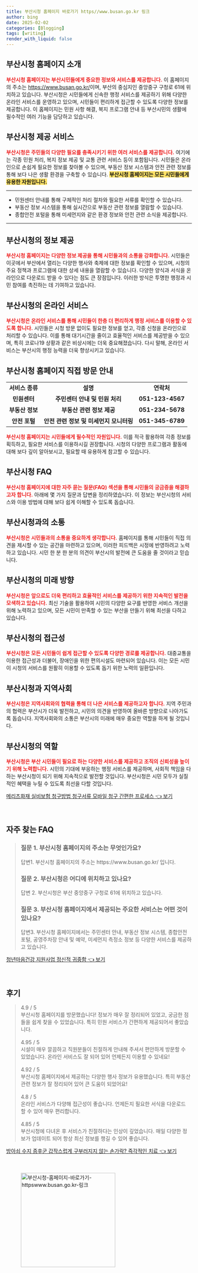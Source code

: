 ```yaml
---
title: 부산시청 홈페이지 바로가기 https//www.busan.go.kr 링크
author: bing
date: 2025-02-02
categories: [Blogging]
tags: [writing]
render_with_liquid: false
---
```



<h2 id='부산시청 홈페이지 소개'>부산시청 홈페이지 소개</h2>

<p><b><span style="color: #ee2323;">부산시청 홈페이지는 부산시민들에게 중요한 정보와 서비스를 제공합니다.</span></b> 이 홈페이지의 주소는 <a href="https://www.busan.go.kr/">https://www.busan.go.kr/</a>이며, 부산의 중심지인 중앙중구 구청로 61에 위치하고 있습니다. 부산시청은 시민들에게 신속한 행정 서비스를 제공하기 위해 다양한 온라인 서비스를 운영하고 있으며, 시민들이 편리하게 접근할 수 있도록 다양한 정보를 제공합니다. 이 홈페이지는 민원 사항 해결, 복지 프로그램 안내 등 부산시민의 생활에 필수적인 여러 기능을 담당하고 있습니다.</p>

<h2 id='부산시청 제공 서비스'>부산시청 제공 서비스</h2>

<p><b><span style="color: #ee2323;">부산시청은 주민들의 다양한 필요를 충족시키기 위한 여러 서비스를 제공합니다.</span></b> 여기에는 각종 민원 처리, 복지 정보 제공 및 교통 관련 서비스 등이 포함됩니다. 시민들은 온라인으로 손쉽게 필요한 정보를 찾아볼 수 있으며, 부동산 정보 시스템과 안전 관련 정보를 통해 보다 나은 생활 환경을 구축할 수 있습니다. <b><span style="background-color: #ffe066;">부산시청 홈페이지는 모든 시민들에게 유용한 자원입니다.</span></b></p>

<hr />

<ul>
    <li>민원센터 안내를 통해 구체적인 처리 절차와 필요한 서류를 확인할 수 있습니다.</li>
    <li>부동산 정보 시스템을 통해 실시간으로 부동산 관련 정보를 열람할 수 있습니다.</li>
    <li>종합안전 포털을 통해 미세먼지와 같은 환경 정보와 안전 관련 소식을 제공합니다.</li>
</ul>

<hr />

<h2 id='부산시청의 정보 제공'>부산시청의 정보 제공</h2>

<p><b><span style="color: #ee2323;">부산시청 홈페이지는 다양한 정보 제공을 통해 시민들과의 소통을 강화합니다.</span></b> 시민들은 이곳에서 부산에서 열리는 다양한 행사와 축제에 대한 정보를 확인할 수 있으며, 시청의 주요 정책과 프로그램에 대한 상세 내용을 열람할 수 있습니다. 다양한 양식과 서식을 온라인으로 다운로드 받을 수 있다는 점도 큰 장점입니다. 이러한 방식은 투명한 행정과 시민 참여를 촉진하는 데 기여하고 있습니다.</p>

<h2 id='부산시청의 온라인 서비스'>부산시청의 온라인 서비스</h2>

<p><b><span style="color: #ee2323;">부산시청은 온라인 서비스를 통해 시민들이 한층 더 편리하게 행정 서비스를 이용할 수 있도록 합니다.</span></b> 시민들은 시청 방문 없이도 필요한 정보를 얻고, 각종 신청을 온라인으로 처리할 수 있습니다. 이를 통해 대기시간을 줄이고 효율적인 서비스를 제공받을 수 있으며, 특히 코로나19 상황과 같은 비상시에는 더욱 중요해졌습니다. 다시 말해, 온라인 서비스는 부산시의 행정 능력을 더욱 향상시키고 있습니다.</p>

<h2 id='부산시청 홈페이지 직접 방문 안내'>부산시청 홈페이지 직접 방문 안내</h2>

<table>
    <tr>
        <td style="text-align: center; height: 17px;"><b>서비스 종류</b></td>
        <td style="text-align: center; height: 17px;"><b>설명</b></td>
        <td style="text-align: center; height: 17px;"><b>연락처</b></td>
    </tr>
    <tr>
        <td style="text-align: center; height: 17px;"><b>민원센터</b></td>
        <td style="text-align: center; height: 17px;"><b>주민센터 안내 및 민원 처리</b></td>
        <td style="text-align: center; height: 17px;"><b>051-123-4567</b></td>
    </tr>
    <tr>
        <td style="text-align: center; height: 17px;"><b>부동산 정보</b></td>
        <td style="text-align: center; height: 17px;"><b>부동산 관련 정보 제공</b></td>
        <td style="text-align: center; height: 17px;"><b>051-234-5678</b></td>
    </tr>
    <tr>
        <td style="text-align: center; height: 17px;"><b>안전 포털</b></td>
        <td style="text-align: center; height: 17px;"><b>안전 관련 정보 및 미세먼지 모니터링</b></td>
        <td style="text-align: center; height: 17px;"><b>051-345-6789</b></td>
    </tr>
</table>

<p><b><span style="color: #ee2323;">부산시청 홈페이지는 시민들에게 필수적인 자원입니다.</span></b> 이를 적극 활용하여 각종 정보를 획득하고, 필요한 서비스를 이용하시길 권장합니다. 시청의 다양한 프로그램과 활동에 대해 보다 깊이 알아보시고, 필요할 때 유용하게 참고할 수 있습니다.</p>

<h2 id='부산시청 FAQ'>부산시청 FAQ</h2>

<p><b><span style="color: #ee2323;">부산시청 홈페이지에 대한 자주 묻는 질문(FAQ) 섹션을 통해 시민들의 궁금증을 해결하고자 합니다.</span></b> 아래에 몇 가지 질문과 답변을 정리하였습니다. 이 정보는 부산시청의 서비스와 이용 방법에 대해 보다 쉽게 이해할 수 있도록 돕습니다.</p>

<h2 id='부산시청과의 소통'>부산시청과의 소통</h2>

<p><b><span style="color: #ee2323;">부산시청은 시민들과의 소통을 중요하게 생각합니다.</span></b> 홈페이지를 통해 시민들이 직접 의견을 제시할 수 있는 공간을 마련하고 있으며, 이러한 피드백은 시정에 반영하려고 노력하고 있습니다. 시민 한 분 한 분의 의견이 부산시의 발전에 큰 도움을 줄 것이라고 믿습니다.</p>

<h2 id='부산시청의 미래 방향'>부산시청의 미래 방향</h2>

<p><b><span style="color: #ee2323;">부산시청은 앞으로도 더욱 편리하고 효율적인 서비스를 제공하기 위한 지속적인 발전을 모색하고 있습니다.</span></b> 최신 기술을 활용하여 시민의 다양한 요구를 반영한 서비스 개선을 위해 노력하고 있으며, 모든 시민이 만족할 수 있는 부산을 만들기 위해 최선을 다하고 있습니다.</p>

<h2 id='부산시청의 접근성'>부산시청의 접근성</h2>

<p><b><span style="color: #ee2323;">부산시청은 모든 시민들이 쉽게 접근할 수 있도록 다양한 경로를 제공합니다.</span></b> 대중교통을 이용한 접근성과 더불어, 장애인을 위한 편의시설도 마련되어 있습니다. 이는 모든 시민이 시청의 서비스를 원활히 이용할 수 있도록 돕기 위한 노력의 일환입니다.</p>

<h2 id='부산시청과 지역사회'>부산시청과 지역사회</h2>

<p><b><span style="color: #ee2323;">부산시청은 지역사회와의 협력을 통해 더 나은 서비스를 제공하고자 합니다.</span></b> 지역 주민과의 협력은 부산시가 더욱 발전하고, 시민의 의견을 반영하여 올바른 방향으로 나아가도록 돕습니다. 지역사회와의 소통은 부산시의 미래에 매우 중요한 역할을 하게 될 것입니다.</p>

<h2 id='부산시청의 역할'>부산시청의 역할</h2>

<p><b><span style="color: #ee2323;">부산시청은 부산 시민들이 필요로 하는 다양한 서비스를 제공하고 조직의 신뢰성을 높이기 위해 노력합니다.</span></b> 시민의 기대에 부응하는 행정 서비스를 제공하며, 사회적 책임을 다하는 부산시청이 되기 위해 지속적으로 발전할 것입니다. 부산시청은 시민 모두가 실질적인 혜택을 누릴 수 있도록 최선을 다할 것입니다.</p>


<p><a class="click-button" title="메리츠화재 실비보험 청구방법 청구서류 모바일 청구 간편한 프로세스" href="https://24nara.github.io/posts/%EB%A9%94%EB%A6%AC%EC%B8%A0%ED%99%94%EC%9E%AC-%EC%8B%A4%EB%B9%84%EB%B3%B4%ED%97%98-%EC%B2%AD%EA%B5%AC%EB%B0%A9%EB%B2%95-%EC%B2%AD%EA%B5%AC%EC%84%9C%EB%A5%98-%EB%AA%A8%EB%B0%94%EC%9D%BC-%EC%B2%AD%EA%B5%AC-%EA%B0%84%ED%8E%B8%ED%95%9C-%ED%94%84%EB%A1%9C%EC%84%B8%EC%8A%A4/" rel="dofollow">메리츠화재 실비보험 청구방법 청구서류 모바일 청구 간편한 프로세스 👈 보기</a></p><br>
<h2 id='자주_찾는_FAQ'>자주 찾는 FAQ</h2>
<div itemscope="" itemtype="https://schema.org/FAQPage"> 
<blockquote> 
<div itemscope="" itemprop="mainEntity" itemtype="https://schema.org/Question"> 
<h3 itemprop="name">질문 1. 부산시청 홈페이지의 주소는 무엇인가요?</h3> 
<div itemscope="" itemprop="acceptedAnswer" itemtype="https://schema.org/Answer"> 
<span itemprop="text"> 
<p>답변1. 부산시청 홈페이지의 주소는 https://www.busan.go.kr/ 입니다.</p> 
</span> 
</div> 
</div> 
<div itemscope="" itemprop="mainEntity" itemtype="https://schema.org/Question"> 
<h3 itemprop="name">질문 2. 부산시청은 어디에 위치하고 있나요?</h3> 
<div itemscope="" itemprop="acceptedAnswer" itemtype="https://schema.org/Answer"> 
<span itemprop="text"> 
<p>답변 2. 부산시청은 부산 중앙중구 구청로 61에 위치하고 있습니다.</p> 
</span> 
</div> 
</div> 
<div itemscope="" itemprop="mainEntity" itemtype="https://schema.org/Question"> 
<h3 itemprop="name">질문 3. 부산시청 홈페이지에서 제공되는 주요한 서비스는 어떤 것이 있나요?</h3> 
<div itemscope="" itemprop="acceptedAnswer" itemtype="https://schema.org/Answer"> 
<span itemprop="text"> 
<p>답변3. 부산시청 홈페이지에서는 주민센터 안내, 부동산 정보 시스템, 종합안전 포털, 공영주차장 안내 및 예약, 미세먼지 측정소 정보 등 다양한 서비스를 제공하고 있습니다.</p> 
</span> 
</div> 
</div> 
</blockquote> 
</div>
<p><a class="click-button" title="청년마음건강 지원사업 정신적 귀중함" href="https://24nara.github.io/posts/%EC%B2%AD%EB%85%84%EB%A7%88%EC%9D%8C%EA%B1%B4%EA%B0%95-%EC%A7%80%EC%9B%90%EC%82%AC%EC%97%85-%EC%A0%95%EC%8B%A0%EC%A0%81-%EA%B7%80%EC%A4%91%ED%95%A8/" rel="dofollow">청년마음건강 지원사업 정신적 귀중함 👈 보기</a></p><br>
<h2 id='후기'>후기</h2>
<div itemscope itemtype="https://schema.org/Product">
  <blockquote>
  <div itemprop="review" itemscope itemtype="https://schema.org/Review">
      <div itemprop="reviewRating" itemscope itemtype="https://schema.org/Rating"> <span itemprop="ratingValue">4.9</span> / <span itemprop="bestRating">5</span> </div>
      <span itemprop="reviewBody">부산시청 홈페이지를 방문했습니다! 정보가 매우 잘 정리되어 있었고, 궁금한 점들을 쉽게 찾을 수 있었습니다. 특히 민원 서비스가 간편하게 제공되어서 좋았습니다.</span>
  </div>
  <br>
  <div itemprop="review" itemscope itemtype="https://schema.org/Review">
      <div itemprop="reviewRating" itemscope itemtype="https://schema.org/Rating"> <span itemprop="ratingValue">4.95</span> / <span itemprop="bestRating">5</span> </div>
      <span itemprop="reviewBody">시설이 매우 깔끔하고 직원분들이 친절하게 안내해 주셔서 편안하게 방문할 수 있었습니다. 온라인 서비스도 잘 되어 있어 언제든지 이용할 수 있네요!</span>
  </div>
  <br>
  <div itemprop="review" itemscope itemtype="https://schema.org/Review">
      <div itemprop="reviewRating" itemscope itemtype="https://schema.org/Rating"> <span itemprop="ratingValue">4.92</span> / <span itemprop="bestRating">5</span> </div>
      <span itemprop="reviewBody">부산시청 홈페이지에서 제공하는 다양한 행사 정보가 유용했습니다. 특히 부동산 관련 정보가 잘 정리되어 있어 큰 도움이 되었어요!</span>
  </div>
  <br>
  <div itemprop="review" itemscope itemtype="https://schema.org/Review">
      <div itemprop="reviewRating" itemscope itemtype="https://schema.org/Rating"> <span itemprop="ratingValue">4.8</span> / <span itemprop="bestRating">5</span> </div>
      <span itemprop="reviewBody">온라인 서비스가 다양해 접근성이 좋습니다. 언제든지 필요한 서식을 다운로드 할 수 있어 매우 편리합니다.</span>
  </div>
  <br>
  <div itemprop="review" itemscope itemtype="https://schema.org/Review">
      <div itemprop="reviewRating" itemscope itemtype="https://schema.org/Rating"> <span itemprop="ratingValue">4.85</span> / <span itemprop="bestRating">5</span> </div>
      <span itemprop="reviewBody">부산시청에 다녀온 후 서비스가 친절하다는 인상이 깊었습니다. 매일 다양한 정보가 업데이트 되어 항상 최신 정보를 챙길 수 있어 좋습니다.</span>
  </div>
  </blockquote>
</div>
<p><a class="click-button" title="방아쇠 수지 증후군 갑작스럽게 구부러지지 않는 손가락? 즉각적인 치료" href="https://24nara.github.io/posts/%EB%B0%A9%EC%95%84%EC%87%A0-%EC%88%98%EC%A7%80-%EC%A6%9D%ED%9B%84%EA%B5%B0-%EA%B0%91%EC%9E%91%EC%8A%A4%EB%9F%BD%EA%B2%8C-%EA%B5%AC%EB%B6%80%EB%9F%AC%EC%A7%80%EC%A7%80-%EC%95%8A%EB%8A%94-%EC%86%90%EA%B0%80%EB%9D%BD-%EC%A6%89%EA%B0%81%EC%A0%81%EC%9D%B8-%EC%B9%98%EB%A3%8C/" rel="dofollow">방아쇠 수지 증후군 갑작스럽게 구부러지지 않는 손가락? 즉각적인 치료 👈 보기</a></p><br>
<figure class="image"><img src="https://24nara.github.io/assets/img/thumbnail/부산시청-홈페이지-바로가기-httpswww.busan.go.kr-링크.webp" alt="부산시청-홈페이지-바로가기-httpswww.busan.go.kr-링크" width="256" height="256"></figure>